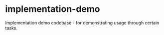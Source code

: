 # implementation-demo
Implementation demo codebase - for demonstrating usage through certain tasks.
